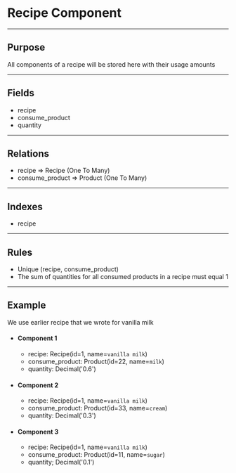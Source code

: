 # Recipe Component

---

## Purpose

All components of a recipe will be stored here with their usage amounts

---

## Fields

- recipe
- consume_product
- quantity

---

## Relations

- recipe => Recipe (One To Many)
- consume_product => Product (One To Many)

---

## Indexes

- recipe

---

## Rules

- Unique (recipe, consume_product)
- The sum of quantities for all consumed products in a recipe must equal 1

---

## Example

We use earlier recipe that we wrote for vanilla milk

- #### Component 1
  - recipe: Recipe(id=1, name=`vanilla milk`)
  - consume_product: Product(id=22, name=`milk`)
  - quantity: Decimal('0.6')

- #### Component 2
  - recipe: Recipe(id=1, name=`vanilla milk`)
  - consume_product: Product(id=33, name=`cream`)
  - quantity: Decimal('0.3')

- #### Component 3
  - recipe: Recipe(id=1, name=`vanilla milk`)
  - consume_product: Product(id=11, name=`sugar`)
  - quantity; Decimal('0.1')
